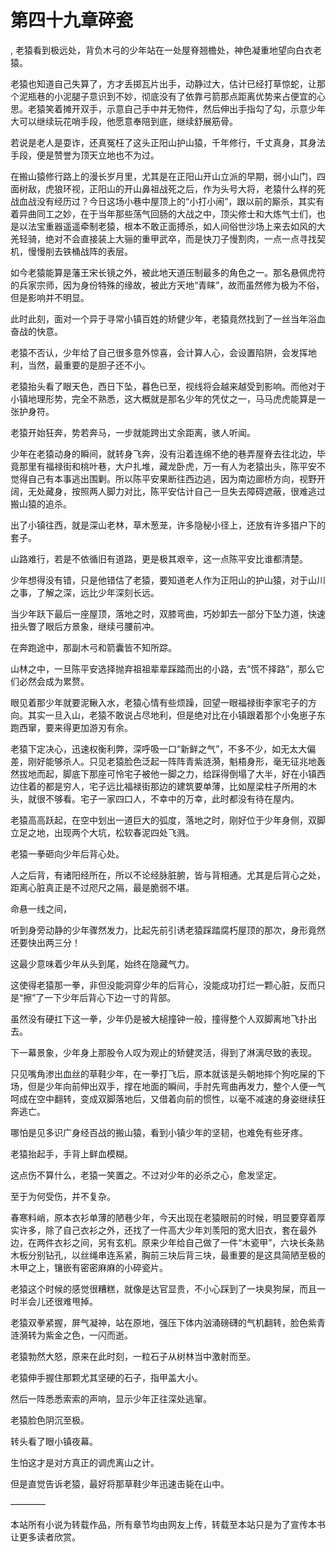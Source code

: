 # 第四十九章碎瓷
,  老猿看到极远处，背负木弓的少年站在一处屋脊翘檐处，神色凝重地望向白衣老猿。
   老猿也知道自己失算了，方才丢掷瓦片出手，动静过大，估计已经打草惊蛇，让那个泥瓶巷的小泥腿子意识到不妙，彻底没有了依靠弓箭那点距离优势来占便宜的心思。老猿笑着摊开双手，示意自己手中并无物件，然后伸出手指勾了勾，示意少年大可以继续玩花哨手段，他愿意奉陪到底，继续舒展筋骨。
   若说是老人是耍诈，还真冤枉了这头正阳山护山猿，千年修行，千丈真身，其身法手段，便是赞誉为顶天立地也不为过。
   在搬山猿修行路上的漫长岁月里，尤其是在正阳山开山立派的早期，弱小山门，四面树敌，虎狼环视，正阳山的开山鼻祖战死之后，作为头号大将，老猿什么样的死战血战没有经历过？今日这场小巷中屋顶上的“小打小闹”，跟以前的厮杀，其实有着异曲同工之妙，在于当年那些荡气回肠的大战之中，顶尖修士和大炼气士们，也是以法宝重器遥遥牵制老猿，根本不敢正面搏杀，如人间俗世沙场上来去如风的大羌轻骑，绝对不会直接装上大骊的重甲武卒，而是快刀子慢割肉，一点一点寻找契机，慢慢削去铁桶战阵的表层。
   如今老猿能算是藩王宋长镜之外，被此地天道压制最多的角色之一。那名悬佩虎符的兵家宗师，因为身份特殊的缘故，被此方天地“青睐”，故而虽然修为极为不俗，但是影响并不明显。
   此时此刻，面对一个异于寻常小镇百姓的矫健少年，老猿竟然找到了一丝当年浴血奋战的快意。
   老猿不否认，少年给了自己很多意外惊喜，会计算人心，会设置陷阱，会发挥地利，当然，最重要的是胆子还不小。
   老猿抬头看了眼天色，西日下坠，暮色已至，视线将会越来越受到影响。而他对于小镇地理形势，完全不熟悉，这大概就是那名少年的凭仗之一，马马虎虎能算是一张护身符。
   老猿开始狂奔，势若奔马，一步就能跨出丈余距离，骇人听闻。
   少年在老猿动身的瞬间，就转身飞奔，没有沿着连绵不绝的巷弄屋脊去往北边，毕竟那里有福禄街和桃叶巷，大户扎堆，藏龙卧虎，万一有人为老猿出头，陈平安不觉得自己有本事逃出围剿。所以陈平安果断往西边逃，因为南边廊桥方向，视野开阔，无处藏身，按照两人脚力对比，陈平安估计自己一旦失去障碍遮蔽，很难逃过搬山猿的追杀。
   出了小镇往西，就是深山老林，草木葱茏，许多隐秘小径上，还放有许多猎户下的套子。
   山路难行，若是不依循旧有道路，更是极其艰辛，这一点陈平安比谁都清楚。
   少年想得没有错，只是他错估了老猿，要知道老人作为正阳山的护山猿，对于山川之事，了解之深，远比少年深刻长远。
   当少年跃下最后一座屋顶，落地之时，双膝弯曲，巧妙卸去一部分下坠力道，快速扭头瞥了眼后方景象，继续弓腰前冲。
   在奔跑途中，那副木弓和箭囊皆不知所踪。
   山林之中，一旦陈平安选择抛弃祖祖辈辈踩踏而出的小路，去“慌不择路”，那么它们必然会成为累赘。
   眼见着那少年就要泥鳅入水，老猿心情有些烦躁，回望一眼福禄街李家宅子的方向。其实一旦入山，老猿不敢说占尽地利，但是绝对比在小镇跟着那个小兔崽子东跑西窜，要来得更加游刃有余。
   老猿下定决心，迅速权衡利弊，深呼吸一口“新鲜之气”，不多不少，如无太大偏差，刚好能够杀人。只见老猿脸色泛起一阵阵青紫涟漪，魁梧身形，毫无征兆地轰然拔地而起，脚底下那座可怜宅子被他一脚之力，给踩得倒塌了大半，好在小镇西边住着的都是穷人，宅子远比福禄街那边的建筑要单薄，比如屋梁柱子所用的木头，就很不够看。宅子一家四口人，不幸中的万幸，此时都没有待在屋内。
   老猿高高跃起，在空中划出一道巨大的弧度，落地之时，刚好位于少年身侧，双脚立足之地，出现两个大坑，松软春泥四处飞溅。
   老猿一拳砸向少年后背心处。
   人之后背，有诸阳经所在，所以不论经脉脏腑，皆与背相通。尤其是后背心之处，距离心脏真正是不过咫尺之隔，最是脆弱不堪。
   命悬一线之间，
   听到身旁动静的少年骤然发力，比起先前引诱老猿踩踏腐朽屋顶的那次，身形竟然还要快出两三分！
   这最少意味着少年从头到尾，始终在隐藏气力。
   这使得老猿那一拳，非但没能洞穿少年的后背心，没能成功打烂一颗心脏，反而只是“擦”了一下少年后背心下边一寸的背部。
   虽然没有硬扛下这一拳，少年仍是被大槌撞钟一般，撞得整个人双脚离地飞扑出去。
   下一幕景象，少年身上那股令人叹为观止的矫健灵活，得到了淋漓尽致的表现。
   只见嘴角渗出血丝的草鞋少年，在一拳打飞后，原本就该是头朝地摔个狗吃屎的下场，但是少年向前伸出双手，撑在地面的瞬间，手肘先弯曲再发力，整个人便一气呵成在空中翻转，变成双脚落地后，又借着向前的惯性，以毫不减速的身姿继续狂奔逃亡。
   哪怕是见多识广身经百战的搬山猿，看到小镇少年的坚韧，也难免有些牙疼。
   老猿抬起手，手背上鲜血模糊。
   这点伤不算什么，老猿一笑置之。不过对少年的必杀之心，愈发坚定。
   至于为何受伤，并不复杂。
   春寒料峭，原本衣衫单薄的陋巷少年，今天出现在老猿眼前的时候，明显要穿着厚实许多，除了自己衣衫之外，还找了一件高大少年刘羡阳的宽大旧衣，套在最外边，在两件衣衫之间，另有玄机。原来少年给自己做了一件“木瓷甲”，六块长条熟木板分别钻孔，以丝绳串连系紧，胸前三块后背三块，最重要的是这具简陋至极的木甲之上，镶嵌有密密麻麻的小碎瓷片。
   老猿这个时候的感觉很糟糕，就像是达官显贵，不小心踩到了一块臭狗屎，而且一时半会儿还很难甩掉。
   老猿双拳紧握，屏气凝神，站在原地，强压下体内汹涌磅礴的气机翻转，脸色紫青涟漪转为紫金之色，一闪而逝。
   老猿勃然大怒，原来在此时刻，一粒石子从树林当中激射而至。
   老猿伸手握住那颗尤其坚硬的石子，指甲盖大小。
   然后一阵悉悉索索的声响，显示少年正往深处逃窜。
   老猿脸色阴沉至极。
   转头看了眼小镇夜幕。
   生怕这才是对方真正的调虎离山之计。
   但是直觉告诉老猿，最好将那草鞋少年迅速击毙在山中。
   ————
  本站所有小说为转载作品，所有章节均由网友上传，转载至本站只是为了宣传本书让更多读者欣赏。